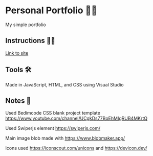 # Personal Portfolio 👩‍💻
My simple portfolio

<!-- How to View the site -->
## Instructions 👨‍🏫 ##
[Link to site](Ayman.Codes)
<!-- Tools -->
## Tools 🛠 ##

Made in JavaScript, HTML, and CSS using Visual Studio

<!-- Creds -->
## Notes 📝 ##

Used Bedimcode CSS blank project template https://www.youtube.com/channel/UCgkDs77BoEhMIgRUB4MKrtQ

Used Swiperjs element https://swiperjs.com/

Main image blob made with https://www.blobmaker.app/

Icons used https://iconscout.com/unicons and https://devicon.dev/
